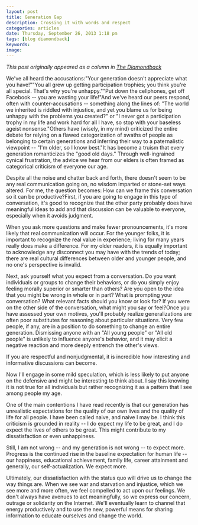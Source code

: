 ```yaml
---
layout: post
title: Generation Gap
description: Crossing it with words and respect
categories: articles
date: Thursday, September 26, 2013 1:18 pm
tags: [blog diamondback]
keywords: 
image: 
---
```

*This post originally appeared as a column in [The Diamondback](http://www.diamondbackonline.com/opinion/article_a91f9bfc-26cf-11e3-b5b9-001a4bcf6878.html)*

We've all heard the accusations:"Your generation doesn't appreciate what you have!""You all grew up getting participation trophies; you think you're all special. That's why you're unhappy.""Put down the cellphones, get off Facebook -- you are wasting your life!"And we've heard our peers respond, often with counter-accusations -- something along the lines of: "The world we inherited is riddled with injustice, and yet you blame us for being unhappy with the problems you created?" or "I never got a participation trophy in my life and work hard for all I have, so stop with your baseless ageist nonsense."Others have (wisely, in my mind) criticized the entire debate for relying on a flawed categorization of swaths of people as belonging to certain generations and inferring their way to a paternalistic viewpoint -- "I'm older, so I know best."It has become a truism that every generation romanticizes the "good old days." Through well-ingrained cynical frustration, the advice we hear from our elders is often framed as categorical criticism of everyone our age. 

Despite all the noise and chatter back and forth, there doesn't seem to be any real communication going on, no wisdom imparted or stone-set ways altered. For me, the question becomes: How can we frame this conversation so it can be productive?First, if you are going to engage in this type of conversation, it's good to recognize that the other party probably does have meaningful ideas to add and that discussion can be valuable to everyone, especially when it avoids judgment. 

When you ask more questions and make fewer pronouncements, it's more likely that real communication will occur. For the younger folks, it is important to recognize the real value in experience; living for many years really does make a difference. For my older readers, it is equally important to acknowledge any disconnect you may have with the trends of today; there are real cultural differences between older and younger people, and no one's perspective is invalid. 

Next, ask yourself what you expect from a conversation. Do you want individuals or groups to change their behaviors, or do you simply enjoy feeling morally superior or smarter than others? Are you open to the idea that you might be wrong in whole or in part? What is prompting your conversation? What relevant facts should you know or look for? If you were on the other side of the conversation, what might you say or feel?Once you have assessed your own motives, you'll probably realize generalizations are often poor substitutes for reasoning about particular situations. Very few people, if any, are in a position to do something to change an entire generation. Dismissing anyone with an "All young people" or "All old people" is unlikely to influence anyone's behavior, and it may elicit a negative reaction and more deeply entrench the other's views. 

If you are respectful and nonjudgmental, it is incredible how interesting and informative discussions can become. 

Now I'll engage in some mild speculation, which is less likely to put anyone on the defensive and might be interesting to think about. I say this knowing it is not true for all individuals but rather recognizing it as a pattern that I see among people my age. 

One of the main contentions I have read recently is that our generation has unrealistic expectations for the quality of our own lives and the quality of life for all people. I have been called naive, and naive I may be. I think this criticism is grounded in reality -- I do expect my life to be great, and I do expect the lives of others to be great. This might contribute to my dissatisfaction or even unhappiness. 

Still, I am not wrong -- and my generation is not wrong -- to expect more. Progress is the continued rise in the baseline expectation for human life -- our happiness, educational achievement, family life, career attainment and generally, our self-actualization. We expect more. 

Ultimately, our dissatisfaction with the status quo will drive us to change the way things are. When we see war and starvation and injustice, which we see more and more often, we feel compelled to act upon our feelings. We don't always have avenues to act meaningfully, so we express our concern, outrage or solidarity on the Internet. We'll eventually learn to channel that energy productively and to use the new, powerful means for sharing information to educate ourselves and change the world. 
